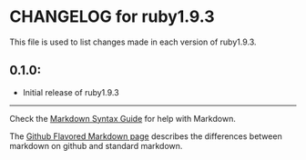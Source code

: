 # CHANGELOG for ruby1.9.3

This file is used to list changes made in each version of ruby1.9.3.

## 0.1.0:

* Initial release of ruby1.9.3

- - -
Check the [Markdown Syntax Guide](http://daringfireball.net/projects/markdown/syntax) for help with Markdown.

The [Github Flavored Markdown page](http://github.github.com/github-flavored-markdown/) describes the differences between markdown on github and standard markdown.
